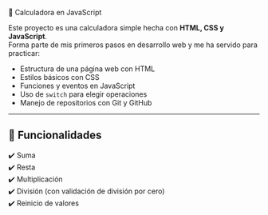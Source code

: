 🧮 Calculadora en JavaScript

Este proyecto es una calculadora simple hecha con **HTML, CSS y JavaScript**.  
Forma parte de mis primeros pasos en desarrollo web y me ha servido para practicar:

- Estructura de una página web con HTML
- Estilos básicos con CSS
- Funciones y eventos en JavaScript
- Uso de `switch` para elegir operaciones
- Manejo de repositorios con Git y GitHub

---

## 🚀 Funcionalidades
✔️ Suma  
✔️ Resta  
✔️ Multiplicación  
✔️ División (con validación de división por cero)  
✔️ Reinicio de valores  
